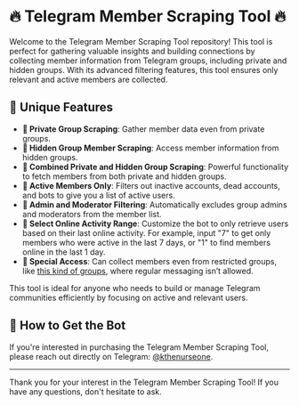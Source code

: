 # 🔥 Telegram Member Scraping Tool 🔥

Welcome to the Telegram Member Scraping Tool repository! This tool is perfect for gathering valuable insights and building connections by collecting member information from Telegram groups, including private and hidden groups. With its advanced filtering features, this tool ensures only relevant and active members are collected.

## 🌟 Unique Features

- **💎 Private Group Scraping**: Gather member data even from private groups.
- **💎 Hidden Group Member Scraping**: Access member information from hidden groups.
- **💎 Combined Private and Hidden Group Scraping**: Powerful functionality to fetch members from both private and hidden groups.
- **💎 Active Members Only**: Filters out inactive accounts, dead accounts, and bots to give you a list of active users.
- **💎 Admin and Moderator Filtering**: Automatically excludes group admins and moderators from the member list.
- **💎 Select Online Activity Range**: Customize the bot to only retrieve users based on their last online activity. For example, input "7" to get only members who were active in the last 7 days, or "1" to find members online in the last 1 day.
- **💎 Special Access**: Can collect members even from restricted groups, like [this kind of groups](https://t.me/WadzPay_Official), where regular messaging isn’t allowed. 

This tool is ideal for anyone who needs to build or manage Telegram communities efficiently by focusing on active and relevant users.

## 💼 How to Get the Bot

If you're interested in purchasing the Telegram Member Scraping Tool, please reach out directly on Telegram: [@kthenurseone](https://t.me/kthenurseone).

---

Thank you for your interest in the Telegram Member Scraping Tool! If you have any questions, don't hesitate to ask.
